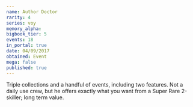```yaml
---
name: Author Doctor
rarity: 4
series: voy
memory_alpha:
bigbook_tier: 5
events: 18
in_portal: true
date: 04/09/2017
obtained: Event
mega: false
published: true
---
```


Triple collections and a handful of events, including two features. Not a daily use crew, but he offers exactly what you want from a Super Rare 2-skiller; long term value.
